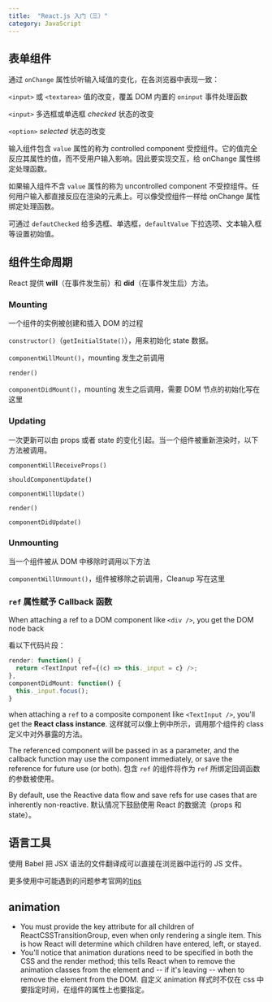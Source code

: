 ```yaml
---
title:  "React.js 入门（三）"
category: JavaScript
---
```

## 表单组件

通过 `onChange` 属性侦听输入域值的变化，在各浏览器中表现一致：

`<input>` 或 `<textarea>` 值的改变，覆盖 DOM 内置的 `oninput` 事件处理函数

`<input>` 多选框或单选框 _checked_ 状态的改变

`<option>` _selected_ 状态的改变

输入组件包含 `value` 属性的称为 controlled component 受控组件。它的值完全反应其属性的值，而不受用户输入影响。因此要实现交互，给 onChange 属性绑定处理函数。

<!--more-->

如果输入组件不含 `value` 属性的称为 uncontrolled component 不受控组件。任何用户输入都直接反应在渲染的元素上。可以像受控组件一样给 onChange 属性绑定处理函数。

可通过 `defautChecked` 给多选框、单选框，`defaultValue` 下拉选项、文本输入框等设置初始值。

## 组件生命周期

React 提供 **will**（在事件发生前）和 **did**（在事件发生后）方法。

### Mounting

一个组件的实例被创建和插入 DOM 的过程

`constructor()`（`getInitialState()`），用来初始化 state 数据。

`componentWillMount()`，mounting 发生之前调用

`render()`

`componentDidMount()`，mounting 发生之后调用，需要 DOM 节点的初始化写在这里

### Updating

一次更新可以由 props 或者 state 的变化引起。当一个组件被重新渲染时，以下方法被调用。

`componentWillReceiveProps()`

`shouldComponentUpdate()`

`componentWillUpdate()`

`render()`

`componentDidUpdate()`

### Unmounting

当一个组件被从 DOM 中移除时调用以下方法

`componentWillUnmount()`，组件被移除之前调用，Cleanup 写在这里

### `ref` 属性赋予 Callback 函数

When attaching a ref to a DOM component like `<div />`, you get the DOM node back

看以下代码片段：

```js
render: function() {
  return <TextInput ref={(c) => this._input = c} />;
},
componentDidMount: function() {
  this._input.focus();
}
```

when attaching a `ref` to a composite component like `<TextInput />`, you'll get the **React class instance**. 这样就可以像上例中所示，调用那个组件的 class 定义中对外暴露的方法。

The referenced component will be passed in as a parameter, and the callback function may use the component immediately, or save the reference for future use (or both).
包含 `ref` 的组件将作为 `ref` 所绑定回调函数的参数被使用。

By default, use the Reactive data flow and save refs for use cases that are inherently non-reactive. 默认情况下鼓励使用 React 的数据流（props 和 state）。

## 语言工具

使用 Babel 把 JSX 语法的文件翻译成可以直接在浏览器中运行的 JS 文件。

更多使用中可能遇到的问题参考官网的[tips](https://facebook.github.io/react/tips/introduction.html)

## animation

+ You must provide the key attribute for all children of ReactCSSTransitionGroup, even when only rendering a single item. This is how React will determine which children have entered, left, or stayed.
+ You'll notice that animation durations need to be specified in both the CSS and the render method; this tells React when to remove the animation classes from the element and -- if it's leaving -- when to remove the element from the DOM. 自定义 animation 样式时不仅在 css 中要指定时间，在组件的属性上也要指定。
